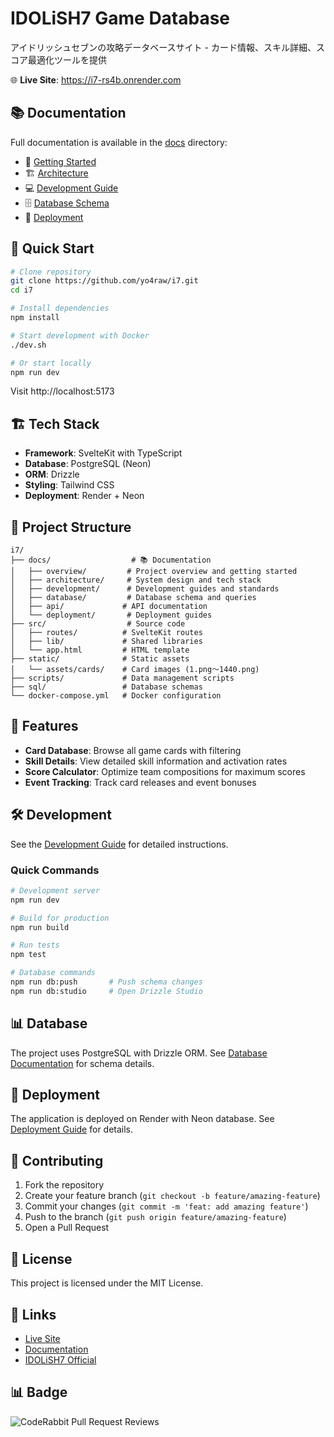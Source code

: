 # IDOLiSH7 Game Database

アイドリッシュセブンの攻略データベースサイト - カード情報、スキル詳細、スコア最適化ツールを提供

🌐 **Live Site**: https://i7-rs4b.onrender.com

## 📚 Documentation

Full documentation is available in the [docs](./docs/) directory:

- 📖 [Getting Started](./docs/overview/getting-started.md)
- 🏗️ [Architecture](./docs/architecture/tech-stack.md)
- 💻 [Development Guide](./docs/development/commands.md)
- 🗄️ [Database Schema](./docs/database/schema.md)
- 🚀 [Deployment](./docs/deployment/docker.md)

## 🎯 Quick Start

```bash
# Clone repository
git clone https://github.com/yo4raw/i7.git
cd i7

# Install dependencies
npm install

# Start development with Docker
./dev.sh

# Or start locally
npm run dev
```

Visit http://localhost:5173

## 🏗️ Tech Stack

- **Framework**: SvelteKit with TypeScript
- **Database**: PostgreSQL (Neon)
- **ORM**: Drizzle
- **Styling**: Tailwind CSS
- **Deployment**: Render + Neon

## 📁 Project Structure

```
i7/
├── docs/                  # 📚 Documentation
│   ├── overview/         # Project overview and getting started
│   ├── architecture/     # System design and tech stack
│   ├── development/      # Development guides and standards
│   ├── database/         # Database schema and queries
│   ├── api/             # API documentation
│   └── deployment/       # Deployment guides
├── src/                  # Source code
│   ├── routes/          # SvelteKit routes
│   ├── lib/             # Shared libraries
│   └── app.html         # HTML template
├── static/              # Static assets
│   └── assets/cards/    # Card images (1.png～1440.png)
├── scripts/             # Data management scripts
├── sql/                 # Database schemas
└── docker-compose.yml   # Docker configuration
```

## 🎯 Features

- **Card Database**: Browse all game cards with filtering
- **Skill Details**: View detailed skill information and activation rates
- **Score Calculator**: Optimize team compositions for maximum scores
- **Event Tracking**: Track card releases and event bonuses

## 🛠️ Development

See the [Development Guide](./docs/development/commands.md) for detailed instructions.

### Quick Commands

```bash
# Development server
npm run dev

# Build for production
npm run build

# Run tests
npm test

# Database commands
npm run db:push       # Push schema changes
npm run db:studio     # Open Drizzle Studio
```

## 📊 Database

The project uses PostgreSQL with Drizzle ORM. See [Database Documentation](./docs/database/schema.md) for schema details.

## 🚢 Deployment

The application is deployed on Render with Neon database. See [Deployment Guide](./docs/deployment/production.md) for details.

## 🤝 Contributing

1. Fork the repository
2. Create your feature branch (`git checkout -b feature/amazing-feature`)
3. Commit your changes (`git commit -m 'feat: add amazing feature'`)
4. Push to the branch (`git push origin feature/amazing-feature`)
5. Open a Pull Request

## 📄 License

This project is licensed under the MIT License.

## 🔗 Links

- [Live Site](https://i7-rs4b.onrender.com)
- [Documentation](./docs/)
- [IDOLiSH7 Official](https://idolish7.com/)

## 📊 Badge
![CodeRabbit Pull Request Reviews](https://img.shields.io/coderabbit/prs/github/yo4raw/i7?utm_source=oss&utm_medium=github&utm_campaign=yo4raw%2Fi7&labelColor=171717&color=FF570A&link=https%3A%2F%2Fcoderabbit.ai&label=CodeRabbit+Reviews)